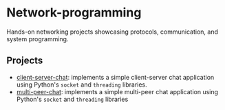 # Network-programming
Hands-on networking projects showcasing protocols, communication, and system programming.

## Projects

- [client-server-chat](./client-server-chat): implements a simple client-server chat application using Python's `socket` and `threading` libraries.
- [multi-peer-chat](./multi-peer-chat): implements a simple multi-peer chat application using Python's `socket` and `threading` libraries
